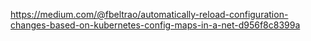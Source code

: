 https://medium.com/@fbeltrao/automatically-reload-configuration-changes-based-on-kubernetes-config-maps-in-a-net-d956f8c8399a